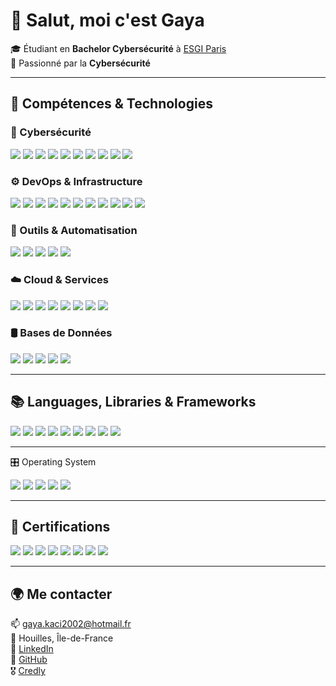 # 👋 Salut, moi c'est Gaya

🎓 Étudiant en **Bachelor Cybersécurité** à [ESGI Paris](https://www.esgi.fr)  
🔐 Passionné par la **Cybersécurité**

---

## 🧠 Compétences & Technologies

### 🔐 Cybersécurité
<div align="left"> <img src="https://img.shields.io/badge/Nmap-4B7DAA?style=for-the-badge&logo=nmap&logoColor=white" /> <img src="https://img.shields.io/badge/Wireshark-1679A7?style=for-the-badge&logo=wireshark&logoColor=white" /> <img src="https://img.shields.io/badge/Burp%20Suite-FF9800?style=for-the-badge&logo=portswigger&logoColor=white" /> <img src="https://img.shields.io/badge/Metasploit-1D1D1D?style=for-the-badge&logo=metasploit&logoColor=white" /> <img src="https://img.shields.io/badge/Hydra-000000?style=for-the-badge" /> <img src="https://img.shields.io/badge/JohnTheRipper-000000?style=for-the-badge" /> <img src="https://img.shields.io/badge/Snort-FF3366?style=for-the-badge&logo=snort&logoColor=white" /> <img src="https://img.shields.io/badge/Suricata-E34F26?style=for-the-badge&logo=suricata&logoColor=white" /> <img src="https://img.shields.io/badge/SQLMap-FFCC00?style=for-the-badge" /> <img src="https://img.shields.io/badge/Aircrack--ng-000000?style=for-the-badge" /> </div>

### ⚙️ DevOps & Infrastructure
<div align="left"> <img src="https://img.shields.io/badge/Docker-2496ED?style=for-the-badge&logo=docker&logoColor=white" /> <img src="https://img.shields.io/badge/Kubernetes-326CE5?style=for-the-badge&logo=kubernetes&logoColor=white" /> <img src="https://img.shields.io/badge/Terraform-7B42BC?style=for-the-badge&logo=terraform&logoColor=white" /> <img src="https://img.shields.io/badge/PfSense-36435C?style=for-the-badge&logo=pfsense&logoColor=white" /> <img src="https://img.shields.io/badge/Cisco%20Packet%20Tracer-1BA0D7?style=for-the-badge&logo=cisco&logoColor=white" /> <img src="https://img.shields.io/badge/VMware-607078?style=for-the-badge&logo=vmware&logoColor=white" /> <img src="https://img.shields.io/badge/Cisco%20Meraki-009639?style=for-the-badge&logo=cisco&logoColor=white" /> <img src="https://img.shields.io/badge/Acronis-002B45?style=for-the-badge&logo=acronis&logoColor=white" /> <img src="https://img.shields.io/badge/Proxmox-E57000?style=for-the-badge&logo=proxmox&logoColor=white" /> <img src="https://img.shields.io/badge/Active%20Directory-003366?style=for-the-badge&logo=microsoft&logoColor=white" /> <img src="https://img.shields.io/badge/Microsoft%20365-D83B01?style=for-the-badge&logo=microsoft&logoColor=white" /> </div>

### 🧰 Outils & Automatisation
<div align="left"> <img src="https://img.shields.io/badge/Git-F05032?style=for-the-badge&logo=git&logoColor=white" /> <img src="https://img.shields.io/badge/GitHub%20Actions-2088FF?style=for-the-badge&logo=github-actions&logoColor=white" /> <img src="https://img.shields.io/badge/GitLab%20CI-FC6D26?style=for-the-badge&logo=gitlab&logoColor=white" /> <img src="https://img.shields.io/badge/Bash-4EAA25?style=for-the-badge&logo=gnubash&logoColor=white" /> <img src="https://img.shields.io/badge/Python-3776AB?style=for-the-badge&logo=python&logoColor=white" /> </div>

### ☁️ Cloud & Services
<div align="left"> <img src="https://img.shields.io/badge/AWS-232F3E?style=for-the-badge&logo=amazon-aws&logoColor=white" /> <img src="https://img.shields.io/badge/Azure-0078D4?style=for-the-badge&logo=microsoft-azure&logoColor=white" /> <img src="https://img.shields.io/badge/Proton%20Drive-6D4AFF?style=for-the-badge&logo=protonmail&logoColor=white" /> <img src="https://img.shields.io/badge/OVH-123F6D?style=for-the-badge&logo=ovh&logoColor=white" /> <img src="https://img.shields.io/badge/Firebase-FFCA28?style=for-the-badge&logo=firebase&logoColor=black" /> <img src="https://img.shields.io/badge/Convex-000000?style=for-the-badge&logoColor=white&label=Convex" /> <img src="https://img.shields.io/badge/Vercel-000000?style=for-the-badge&logo=vercel&logoColor=white" /> <img src="https://img.shields.io/badge/Netlify-00C7B7?style=for-the-badge&logo=netlify&logoColor=white" /> </div>

### 🛢️ Bases de Données
<div align="left"> <img src="https://img.shields.io/badge/PostgreSQL-4169E1?style=for-the-badge&logo=postgresql&logoColor=white" /> <img src="https://img.shields.io/badge/MySQL-4479A1?style=for-the-badge&logo=mysql&logoColor=white" /> <img src="https://img.shields.io/badge/MongoDB-47A248?style=for-the-badge&logo=mongodb&logoColor=white" /> <img src="https://img.shields.io/badge/Firebase-FFCA28?style=for-the-badge&logo=firebase&logoColor=black" /> <img src="https://img.shields.io/badge/Oracle-F80000?style=for-the-badge&logo=oracle&logoColor=white" /> </div>

---

## 📚 Languages, Libraries & Frameworks

<div align="left" style="margin-top:10px;">

  <img src="https://img.shields.io/badge/TypeScript-3178C6?style=for-the-badge&logo=typescript&logoColor=white" />
  <img src="https://img.shields.io/badge/JavaScript-F7DF1E?style=for-the-badge&logo=javascript&logoColor=black" />
  <img src="https://img.shields.io/badge/React-20232A?style=for-the-badge&logo=react&logoColor=61DAFB" />
  <img src="https://img.shields.io/badge/Next.js-000000?style=for-the-badge&logo=next.js&logoColor=white" />
  <img src="https://img.shields.io/badge/Python-3776AB?style=for-the-badge&logo=python&logoColor=white" />
  <img src="https://img.shields.io/badge/Bash-121011?style=for-the-badge&logo=gnu-bash&logoColor=white" />
  <img src="https://img.shields.io/badge/C-00599C?style=for-the-badge&logo=c&logoColor=white" />
  <img src="https://img.shields.io/badge/HTML5-E34F26?style=for-the-badge&logo=html5&logoColor=white" />
  <img src="https://img.shields.io/badge/CSS3-1572B6?style=for-the-badge&logo=css3&logoColor=white" />

</div>

---

🎛️ Operating System
<div align="left" style="margin-top:10px;">

  <img src="https://img.shields.io/badge/Linux-FCC624?style=for-the-badge&logo=linux&logoColor=black" />
  <img src="https://img.shields.io/badge/Windows-0078D6?style=for-the-badge&logo=windows&logoColor=white" />
  <img src="https://img.shields.io/badge/macOS-000000?style=for-the-badge&logo=apple&logoColor=white" />
  <img src="https://img.shields.io/badge/Android-3DDC84?style=for-the-badge&logo=android&logoColor=white" />
  <img src="https://img.shields.io/badge/iOS-000000?style=for-the-badge&logo=apple&logoColor=white" />

</div>

---

## 📜 Certifications

<div align="left"> 
  <img src="https://img.shields.io/badge/Google%20Cybersecurity-4285F4?style=for-the-badge&logo=google&logoColor=white" /> 
  <img src="https://img.shields.io/badge/TryHackMe%20SOC%20Level%201-212C42?style=for-the-badge&logo=tryhackme&logoColor=white" /> 
  <img src="https://img.shields.io/badge/Cisco%20Cybersecurity-1BA0D7?style=for-the-badge&logo=cisco&logoColor=white" /> 
  <img src="https://img.shields.io/badge/Cisco%20Ethical%20Hacker-1BA0D7?style=for-the-badge&logo=cisco&logoColor=white" /> 
  <img src="https://img.shields.io/badge/Cisco%20Network%20Defense-1BA0D7?style=for-the-badge&logo=cisco&logoColor=white" /> 
  <img src="https://img.shields.io/badge/Cisco%20IoT-1BA0D7?style=for-the-badge&logo=cisco&logoColor=white" /> 
  <img src="https://img.shields.io/badge/Google%20Security%20Operations-4285F4?style=for-the-badge&logo=google&logoColor=white" /> 
  <img src="https://img.shields.io/badge/Junior%20Cybersecurity%20Analyst-1BA0D7?style=for-the-badge&logo=cisco&logoColor=white" />
</div>


---

## 🌍 Me contacter

📫 gaya.kaci2002@hotmail.fr  
📍 Houilles, Île-de-France  
🔗 [LinkedIn](https://www.linkedin.com/in/gayakaci/)  
🐙 [GitHub](https://github.com/gayakaci20)  
🎖️ [Credly](https://www.credly.com/users/gaya-kaci2002)

